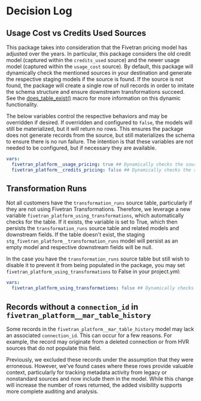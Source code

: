 # Decision Log

## Usage Cost vs Credits Used Sources
This package takes into consideration that the Fivetran pricing model has adjusted over the years. In particular, this package considers the old credit model (captured within the `credits_used` source) and the newer usage model (captured within the `usage_cost` source). By default, this package will dynamically check the mentioned sources in your destination and generate the respective staging models if the source is found. If the source is not found, the package will create a single row of null records in order to imitate the schema structure and ensure downstream transformations succeed. See the [does_table_exist()](macros/does_table_exist.sql) macro for more information on this dynamic functionality.

The below variables control the respective behaviors and may be overridden if desired. If overridden and configured to `false`, the models will still be materialized, but it will return no rows. This ensures the package does not generate records from the source, but still materializes the schema to ensure there is no run failure. The intention is that these variables are not needed to be configured, but if necessary they are available.

```yml
vars:
  fivetran_platform__usage_pricing: true ## Dynamically checks the source at runtime to set as either true or false. May be overridden using this variable if desired.
  fivetran_platform__credits_pricing: false ## Dynamically checks the source at runtime to set as either true or false. May be overridden using this variable if desired.
```

## Transformation Runs
Not all customers have the `transformation_runs` source table, particularly if they are not using Fivetran Transformations. Therefore, we leverage a new variable `fivetran_platform_using_transformations`, which automatically checks for the table. If it exists, the variable is set to True, which then persists the `transformation_runs` source table and related models and downstream fields. If the table doesn't exist, the staging `stg_fivetran_platform__transformation_runs` model will persist as an empty model and respective downstream fields will be null. 

In the case you have the `transformation_runs` source table but still wish to disable it to prevent it from being populated in the package, you may set `fivetran_platform_using_transformations` to False in your project.yml:

```yml
vars:
  fivetran_platform_using_transformations: false ## Dynamically checks the source at runtime to set as either true or false. May be overridden using this variable if desired.
```

## Records without a `connection_id` in `fivetran_platform__mar_table_history`
Some records in the `fivetran_platform__mar_table_history` model may lack an associated `connection_id`. This can occur for a few reasons. For example, the record may originate from a deleted connection or from HVR sources that do not populate this field.

Previously, we excluded these records under the assumption that they were erroneous. However, we've found cases where these rows provide valuable context, particularly for tracking metadata activity from legacy or nonstandard sources and now include them in the model. While this change will increase the number of rows returned, the added visibility supports more complete auditing and analysis.